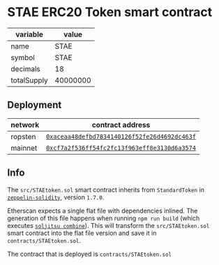 # STAE ERC20 Token smart contract

| variable | value |
|------|------|
| name | STAE |
| symbol | STAE |
| decimals | 18 |
| totalSupply | 40000000 |

## Deployment

| network | contract address |
|---------|------------------|
| ropsten | [`0xaceaa48defbd7834140126f52fe26d4692dc463f`](https://ropsten.etherscan.io/token/0xaceaa48defbd7834140126f52fe26d4692dc463f) |
| mainnet | [`0xcf7a2f536ff54fc2fc13f963eff8e3130d6a3574`](https://etherscan.io/token/0xcf7a2f536ff54fc2fc13f963eff8e3130d6a3574) |

## Info

The `src/STAEtoken.sol` smart contract inherits from `StandardToken` in [`zeppelin-solidity`](https://github.com/OpenZeppelin/zeppelin-solidity/tree/v1.7.0), version `1.7.0`.

Etherscan expects a single flat file with dependencies inlined. The generation of this file happens when running `npm run build` (which executes [`soljitsu combine`](https://github.com/BlockChainCompany/soljitsu)). This will transform the `src/STAEtoken.sol` smart contract into the flat file version and save it in `contracts/STAEtoken.sol`.

The contract that is deployed is `contracts/STAEtoken.sol`

